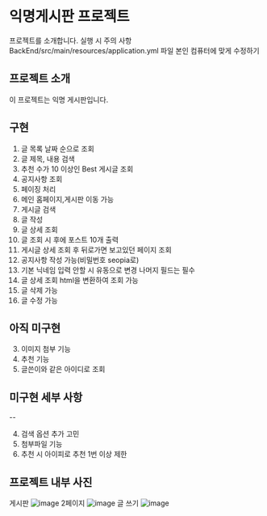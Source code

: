 # 익명게시판 프로젝트

프로젝트를 소개합니다.
실행 시 주의 사항
BackEnd/src/main/resources/application.yml 파일 본인 컴퓨터에 맞게 수정하기

## 프로젝트 소개

이 프로젝트는 익명 게시판입니다.

## 구현
1. 글 목록 날짜 순으로 조회
3. 글 제목, 내용 검색
4. 추천 수가 10 이상인 Best 게시글 조회
5. 공지사항 조회
6. 페이징 처리
7. 메인 홈페이지,게시판 이동 가능
8. 게시글 검색
9. 글 작성
10. 글 상세 조회
11. 글 조회 시 후에 포스트 10개 출력
12. 게시글 상세 조회 후 뒤로가면 보고있던 페이지 조회
13. 공지사항 작성 가능(비밀번호 seopia로)
14. 기본 닉네임 입력 안할 시 유동으로 변경 나머지 필드는 필수
15. 글 상세 조회 html을 변환하여 조회 가능
16. 글 삭제 가능
17. 글 수정 가능

## 아직 미구현
3. 이미지 첨부 기능
4. 추천 기능
6. 글쓴이와 같은 아이디로 조회

## 미구현 세부 사항
 --

4. 검색 옵션 추가 고민
5. 첨부파일 기능
6. 추천 시 아이피로 추천 1번 이상 제한
## 프로젝트 내부 사진
게시판
![image](https://github.com/Seopia/anonymous-board/assets/145535934/a9de03bf-0bdb-41a1-b0bd-c144e550e212)
2페이지
![image](https://github.com/Seopia/anonymous-board/assets/145535934/4ce037e4-e799-4c32-8cef-19bdbea41b41)
글 쓰기
![image](https://github.com/Seopia/anonymous-board/assets/145535934/2bebbaf9-ae86-4909-b250-90aea7936bf0)


